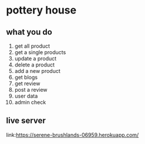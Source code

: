 # pottery house

## what you do
1. get all product
2. get a single products
3. update a product
4. delete a product
5. add a new product
6. get blogs 
7. get review 
8. post a review
9. user data
10. admin check

## live server

link:https://serene-brushlands-06959.herokuapp.com/